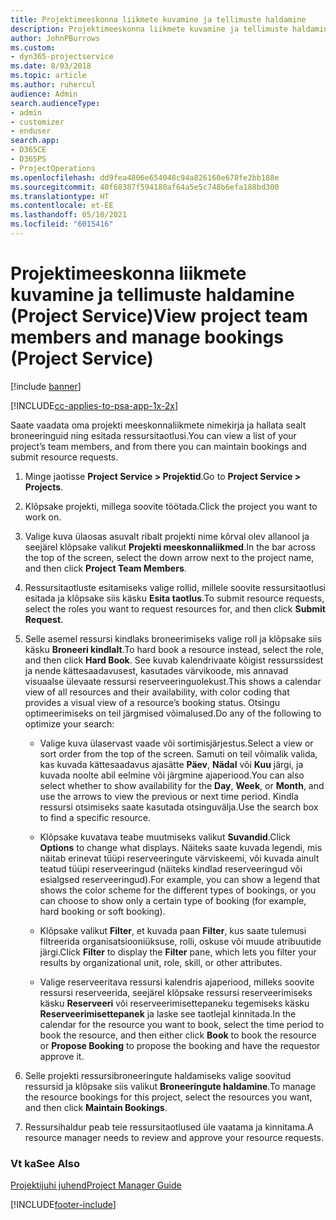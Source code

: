 ```yaml
---
title: Projektimeeskonna liikmete kuvamine ja tellimuste haldamine
description: Projektimeeskonna liikmete kuvamine ja tellimuste haldamine Project Service’is
author: JohnPBurrows
ms.custom:
- dyn365-projectservice
ms.date: 8/03/2018
ms.topic: article
ms.author: ruhercul
audience: Admin
search.audienceType:
- admin
- customizer
- enduser
search.app:
- D365CE
- D365PS
- ProjectOperations
ms.openlocfilehash: dd9fea4806e654048c94a826160e678fe2bb188e
ms.sourcegitcommit: 40f68387f594180af64a5e5c748b6efa188bd300
ms.translationtype: HT
ms.contentlocale: et-EE
ms.lasthandoff: 05/10/2021
ms.locfileid: "6015416"
---
```

# <a name="view-project-team-members-and-manage-bookings-project-service"></a><span data-ttu-id="69ab1-103">Projektimeeskonna liikmete kuvamine ja tellimuste haldamine (Project Service)</span><span class="sxs-lookup"><span data-stu-id="69ab1-103">View project team members and manage bookings (Project Service)</span></span>

[!include [banner](../includes/psa-now-project-operations.md)]

[!INCLUDE[cc-applies-to-psa-app-1x-2x](../includes/cc-applies-to-psa-app-1x-2x.md)]

<span data-ttu-id="69ab1-104">Saate vaadata oma projekti meeskonnaliikmete nimekirja ja hallata sealt broneeringuid ning esitada ressursitaotlusi.</span><span class="sxs-lookup"><span data-stu-id="69ab1-104">You can view a list of your project’s team members, and from there you can maintain bookings and submit resource requests.</span></span>  
  
1.  <span data-ttu-id="69ab1-105">Minge jaotisse **Project Service > Projektid**.</span><span class="sxs-lookup"><span data-stu-id="69ab1-105">Go to **Project Service > Projects**.</span></span>  
  
2.  <span data-ttu-id="69ab1-106">Klõpsake projekti, millega soovite töötada.</span><span class="sxs-lookup"><span data-stu-id="69ab1-106">Click the project you want to work on.</span></span>  
  
3.  <span data-ttu-id="69ab1-107">Valige kuva ülaosas asuvalt ribalt projekti nime kõrval olev allanool ja seejärel klõpsake valikut **Projekti meeskonnaliikmed**.</span><span class="sxs-lookup"><span data-stu-id="69ab1-107">In the bar across the top of the screen, select the down arrow next to the project name, and then click **Project Team Members**.</span></span>  
  
4.  <span data-ttu-id="69ab1-108">Ressursitaotluste esitamiseks valige rollid, millele soovite ressursitaotlusi esitada ja klõpsake siis käsku **Esita taotlus**.</span><span class="sxs-lookup"><span data-stu-id="69ab1-108">To submit resource requests, select the roles you want to request resources for, and then click **Submit Request**.</span></span>  
  
5.  <span data-ttu-id="69ab1-109">Selle asemel ressursi kindlaks broneerimiseks valige roll ja klõpsake siis käsku **Broneeri kindlalt**.</span><span class="sxs-lookup"><span data-stu-id="69ab1-109">To hard book a resource instead, select the role, and then click **Hard Book**.</span></span> <span data-ttu-id="69ab1-110">See kuvab kalendrivaate kõigist ressurssidest ja nende kättesaadavusest, kasutades värvikoode, mis annavad visuaalse ülevaate ressursi reserveeringuolekust.</span><span class="sxs-lookup"><span data-stu-id="69ab1-110">This shows a calendar view of all resources and their availability, with color coding that provides a visual view of a resource’s booking status.</span></span> <span data-ttu-id="69ab1-111">Otsingu optimeerimiseks on teil järgmised võimalused.</span><span class="sxs-lookup"><span data-stu-id="69ab1-111">Do any of the following to optimize your search:</span></span>  
  
    -   <span data-ttu-id="69ab1-112">Valige kuva ülaservast vaade või sortimisjärjestus.</span><span class="sxs-lookup"><span data-stu-id="69ab1-112">Select a view or sort order from the top of the screen.</span></span> <span data-ttu-id="69ab1-113">Samuti on teil võimalik valida, kas kuvada kättesaadavus ajasätte **Päev**, **Nädal** või **Kuu** järgi, ja kuvada noolte abil eelmine või järgmine ajaperiood.</span><span class="sxs-lookup"><span data-stu-id="69ab1-113">You can also select whether to show availability for the **Day**, **Week**, or **Month**, and use the arrows to view the previous or next time period.</span></span> <span data-ttu-id="69ab1-114">Kindla ressursi otsimiseks saate kasutada otsinguvälja.</span><span class="sxs-lookup"><span data-stu-id="69ab1-114">Use the search box to find a specific resource.</span></span>  
  
    -   <span data-ttu-id="69ab1-115">Klõpsake kuvatava teabe muutmiseks valikut **Suvandid**.</span><span class="sxs-lookup"><span data-stu-id="69ab1-115">Click **Options** to change what displays.</span></span> <span data-ttu-id="69ab1-116">Näiteks saate kuvada legendi, mis näitab erinevat tüüpi reserveeringute värviskeemi, või kuvada ainult teatud tüüpi reserveeringud (näiteks kindlad reserveeringud või esialgsed reserveeringud).</span><span class="sxs-lookup"><span data-stu-id="69ab1-116">For example, you can show a legend that shows the color scheme for the different types of bookings, or you can choose to show only a certain type of booking (for example, hard booking or soft booking).</span></span>  
  
    -   <span data-ttu-id="69ab1-117">Klõpsake valikut **Filter**, et kuvada paan **Filter**, kus saate tulemusi filtreerida organisatsiooniüksuse, rolli, oskuse või muude atribuutide järgi.</span><span class="sxs-lookup"><span data-stu-id="69ab1-117">Click **Filter** to display the **Filter** pane, which lets you filter your results by organizational unit, role, skill, or other attributes.</span></span>  
  
    -   <span data-ttu-id="69ab1-118">Valige reserveeritava ressursi kalendris ajaperiood, milleks soovite ressursi reserveerida, seejärel klõpsake ressursi reserveerimiseks käsku **Reserveeri** või reserveerimisettepaneku tegemiseks käsku **Reserveerimisettepanek** ja laske see taotlejal kinnitada.</span><span class="sxs-lookup"><span data-stu-id="69ab1-118">In the calendar for the resource you want to book, select the time period to book the resource, and then either click **Book** to book the resource or **Propose Booking** to propose the booking and have the requestor approve it.</span></span>  
  
6.  <span data-ttu-id="69ab1-119">Selle projekti ressursibroneeringute haldamiseks valige soovitud ressursid ja klõpsake siis valikut **Broneeringute haldamine**.</span><span class="sxs-lookup"><span data-stu-id="69ab1-119">To manage the resource bookings for this project, select the resources you want, and then click **Maintain Bookings**.</span></span>  
  
7.  <span data-ttu-id="69ab1-120">Ressursihaldur peab teie ressursitaotlused üle vaatama ja kinnitama.</span><span class="sxs-lookup"><span data-stu-id="69ab1-120">A resource manager needs to review and approve your resource requests.</span></span>  
  
### <a name="see-also"></a><span data-ttu-id="69ab1-121">Vt ka</span><span class="sxs-lookup"><span data-stu-id="69ab1-121">See Also</span></span>  
 [<span data-ttu-id="69ab1-122">Projektijuhi juhend</span><span class="sxs-lookup"><span data-stu-id="69ab1-122">Project Manager Guide</span></span>](../psa/project-manager-guide.md)


[!INCLUDE[footer-include](../includes/footer-banner.md)]